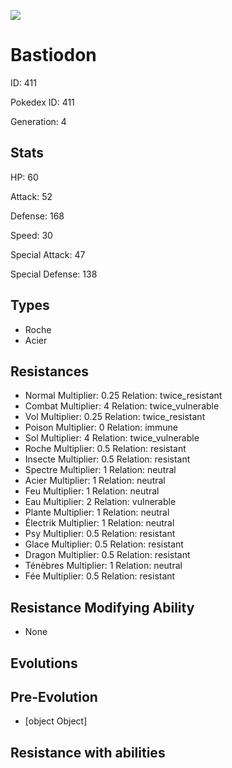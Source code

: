 ![](https://raw.githubusercontent.com/PokeAPI/sprites/master/sprites/pokemon/other/official-artwork/411.png)

# Bastiodon
ID: 411

Pokedex ID: 411

Generation: 4

## Stats

HP: 60

Attack: 52

Defense: 168

Speed: 30

Special Attack: 47

Special Defense: 138

## Types

- Roche
- Acier
## Resistances

- Normal Multiplier: 0.25 Relation: twice_resistant
- Combat Multiplier: 4 Relation: twice_vulnerable
- Vol Multiplier: 0.25 Relation: twice_resistant
- Poison Multiplier: 0 Relation: immune
- Sol Multiplier: 4 Relation: twice_vulnerable
- Roche Multiplier: 0.5 Relation: resistant
- Insecte Multiplier: 0.5 Relation: resistant
- Spectre Multiplier: 1 Relation: neutral
- Acier Multiplier: 1 Relation: neutral
- Feu Multiplier: 1 Relation: neutral
- Eau Multiplier: 2 Relation: vulnerable
- Plante Multiplier: 1 Relation: neutral
- Électrik Multiplier: 1 Relation: neutral
- Psy Multiplier: 0.5 Relation: resistant
- Glace Multiplier: 0.5 Relation: resistant
- Dragon Multiplier: 0.5 Relation: resistant
- Ténèbres Multiplier: 1 Relation: neutral
- Fée Multiplier: 0.5 Relation: resistant
## Resistance Modifying Ability

- None

## Evolutions

## Pre-Evolution

- [object Object]

## Resistance with abilities
